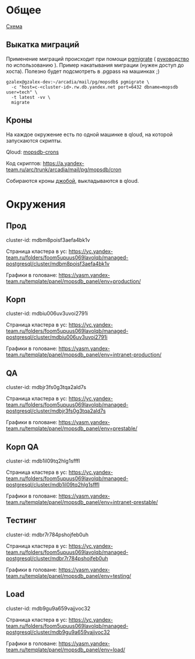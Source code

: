 # Общее
[Схема](mopsdb.sql)

## Выкатка миграций
Применение миграций происходит при помощи [pgmigrate](https://github.com/yandex/pgmigrate) ( [руководство](https://github.com/yandex/pgmigrate/blob/master/doc/tutorial.md) по использованию ).
Пример накатывания миграции (нужен доступ до хоста). Полезно будет подсмотреть в .pgpass на машинках ;)
```
gzalex@gzalex-dev:~/arcadia/mail/pg/mopsdb$ pgmigrate \
  -c "host=c-<cluster-id>.rw.db.yandex.net port=6432 dbname=mopsdb user=tech" \
  -t latest -vv \
  migrate
```

## Кроны
На каждое окружение есть по одной машинке в qloud, на которой запускаются скрипты.

Qloud: [mopsdb-crons](https://platform.yandex-team.ru/projects/mail/mopsdb-crons)

Код скриптов: <https://a.yandex-team.ru/arc/trunk/arcadia/mail/pg/mopsdb/cron>

Собираются кроны [джобой](https://common.jenkins.mail.yandex.net/job/build-mopsdb-cron-package/), выкладываются в qloud.

# Окружения
## Прод
cluster-id: mdbm8poisf3aefa4bk1v

Страница кластера в yc: <https://yc.yandex-team.ru/folders/foom5upuus069lavolqb/managed-postgresql/cluster/mdbm8poisf3aefa4bk1v>

Графики в головане: <https://yasm.yandex-team.ru/template/panel/mopsdb_panel/env=production/>

## Корп
cluster-id: mdbiu006uv3uvoi2791i

Страница кластера в yc: <https://yc.yandex-team.ru/folders/foom5upuus069lavolqb/managed-postgresql/cluster/mdbiu006uv3uvoi2791i>

Графики в головане: <https://yasm.yandex-team.ru/template/panel/mopsdb_panel/env=intranet-production/>

## QA
cluster-id: mdbjr3fs0g3tqa2ald7s

Страница кластера в yc: <https://yc.yandex-team.ru/folders/foom5upuus069lavolqb/managed-postgresql/cluster/mdbjr3fs0g3tqa2ald7s>

Графики в головане: <https://yasm.yandex-team.ru/template/panel/mopsdb_panel/env=prestable/>

## Корп QA
cluster-id: mdb1il09tq2hlg1sfffl

Страница кластера в yc: <https://yc.yandex-team.ru/folders/foom5upuus069lavolqb/managed-postgresql/cluster/mdb1il09tq2hlg1sfffl>

Графики в головане: <https://yasm.yandex-team.ru/template/panel/mopsdb_panel/env=intranet-prestable/>

## Тестинг
cluster-id: mdbr7r784pshojfeb0uh

Страница кластера в yc: <https://yc.yandex-team.ru/folders/foom5upuus069lavolqb/managed-postgresql/cluster/mdbr7r784pshojfeb0uh>

Графики в головане: <https://yasm.yandex-team.ru/template/panel/mopsdb_panel/env=testing/>

## Load
cluster-id: mdb9gu9a659vajjvoc32

Страница кластера в yc: <https://yc.yandex-team.ru/folders/foom5upuus069lavolqb/managed-postgresql/cluster/mdb9gu9a659vajjvoc32>

Графики в головане: <https://yasm.yandex-team.ru/template/panel/mopsdb_panel/env=load/>
